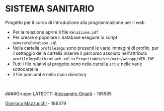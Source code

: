 # SISTEMA SANITARIO
Progetto per il corso di Introduzione alla programmazione per il web

* Per la relazione aprire il file `Relazione.pdf`
* Per creare e popolare il database eseguire lo script `generateDatabase.sql`
* Nella cartella `profileImgs` sono presenti le varie immagini di profilo,
 per il settaggio della cartella inserire il percorso assoluto nell'attributo
  `profileImgsPath` nel `web.xml` in `ProgettoWeb/src/main/webapp/WEB-INF`
* Tutti i file relativi al progetto sono nella cartella `src` e nelle varie
 sottocartelle
 * Il file pom.xml è nella main directory 

<br/>

####Gruppo LATEOTT:
[Alessandro Oniarti](https://github.com/Onni97) - 185585

[Gianluca Mazzucchi](https://github.com/gmazzu97) - 186379